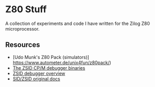 Z80 Stuff
=========

A collection of experiments and code I have written for the Zilog Z80
microprocessor.

Resources
---------
 * [Udo Munk's Z80 Pack (simulators)] https://www.autometer.de/unix4fun/z80pack/)
 * [The ZSID CP/M debugger binaries](http://www.retroarchive.org/cpm/lang/lang.htm)
 * [ZSID debugger overview](http://cini.classiccmp.org/pdf/InterfaceAge/ZSID%20Z-80%20Debugger%20for%20CPM%20(0880).PDF)
 * [SID/ZSID original docs](http://www.cpm.z80.de/randyfiles/DRI/SID_ZSID.pdf)
